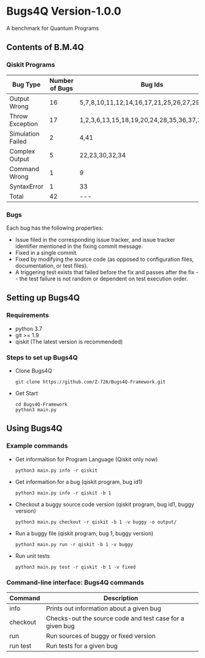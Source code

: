 # Bugs4Q Version-1.0.0

A benchmark for Quantum Programs

## Contents of B.M.4Q

### Qiskit Programs


| Bug Type  | Number of Bugs | Bug Ids |
| --- | --- | --- |
| Output Wrong | 16 | 5,7,8,10,11,12,14,16,17,21,25,26,27,29,31,39 |
| Throw Exception | 17 | 1,2,3,6,13,15,18,19,20,24,28,35,36,37,38,40,42 |
| Simulation Failed | 2 | 4,41  |
| Complex Output | 5 | 22,23,30,32,34 |
| Command Wrong | 1 | 9 |
| SyntaxError | 1 | 33 |
| Total | 42 | --- |

### Bugs
Each bug has the following properties:
* Issue filed in the corresponding issue tracker, and issue tracker identifier mentioned in the fixing commit message.
* Fixed in a single commit.
* Fixed by modifying the source code (as opposed to configuration files, documentation, or test files).
* A triggering test exists that failed before the fix and passes after the fix -- the test failure is not random or dependent on test execution order.

## Setting up Bugs4Q

### Requirements

* python 3.7
* git >= 1.9
* qiskit (The latest version is recommended)

### Steps to set up Bugs4Q
- Clone Bugs4Q
  ```
  git clone https://github.com/Z-726/Bugs4Q-Framework.git
  ```

- Get Start
  ```
  cd Bugs4Q-Framework
  python3 main.py
  ```

## Using Bugs4Q

### Example commands
- Get informaition for Program Language (Qiskit only now)
  ```
  python3 main.py info -r qiskit
  ```
- Get informaition for a bug (qiskit program, bug id1)
  ```
  python3 main.py info -r qiskit -b 1
  ```
- Checkout a buggy source code version (qiskit program, bug id1, buggy version)
  ```
  python3 main.py checkout -r qiskit -b 1 -v buggy -o output/
  ```
- Run a buggy file (qiskit program, bug 1, buggy version)
  ```
  python3 main.py run -r qiskit -b 1 -v buggy
  ```
  
- Run unit tests 

  ```
  python3 main.py test -r qiskit -b 1 -v fixed
  ```

### Command-line interface: Bugs4Q commands

| Command | Description |
|--- | --- |
|info | Prints out information about a given bug |
|checkout | Checks-out the source code and test case for a given bug |
|run |Run sources of buggy or fixed version|
|run test |Run tests for a given bug|






